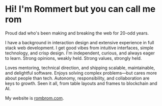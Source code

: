 # Hi! I'm Rommert but you can call me rom

Proud dad who's been making and breaking the web for 20-odd years.

I have a background in interaction design and extensive experience in full stack web development. I get good vibes from intuitive interfaces, simple technology, and crisp design. I'm independent, curious, and always eager to learn. Strong opinions, weakly held. Strong values, strongly held.

Loves mentoring, technical direction, and shipping scalable, maintainable, and delightful software. Enjoys solving complex problems—but cares more about people than tech. Autonomy, responsibility, and collaboration are keys to growth. Seen it all, from table layouts and frames to blockchain and AI.

My website is [rombrom.com](https://www.rombrom.com).
